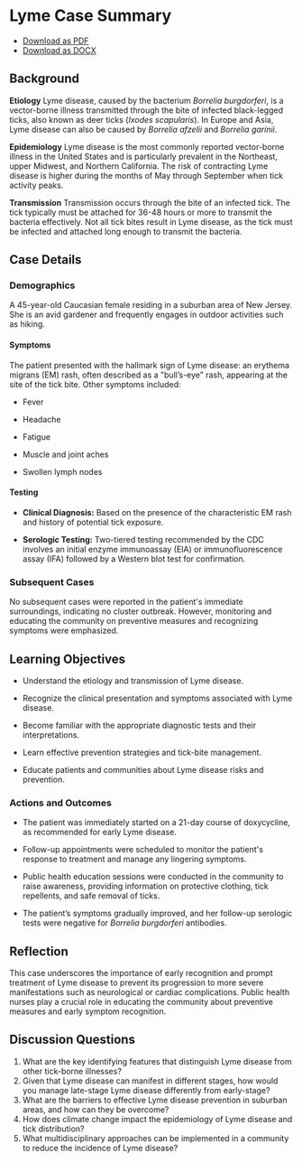 # Lyme Case Summary
- [Download as PDF](lyme.pdf)
- [Download as DOCX](lyme.docx)



## Background

**Etiology**
Lyme disease, caused by the bacterium *Borrelia burgdorferi*, is a vector-borne illness transmitted through the bite of infected black-legged ticks, also known as deer ticks (*Ixodes scapularis*). In Europe and Asia, Lyme disease can also be caused by *Borrelia afzelii* and *Borrelia garinii*.

**Epidemiology**
Lyme disease is the most commonly reported vector-borne illness in the United States and is particularly prevalent in the Northeast, upper Midwest, and Northern California. The risk of contracting Lyme disease is higher during the months of May through September when tick activity peaks.

**Transmission**
Transmission occurs through the bite of an infected tick. The tick typically must be attached for 36-48 hours or more to transmit the bacteria effectively. Not all tick bites result in Lyme disease, as the tick must be infected and attached long enough to transmit the bacteria.

## Case Details

### Demographics
A 45-year-old Caucasian female residing in a suburban area of New Jersey. She is an avid gardener and frequently engages in outdoor activities such as hiking.

#### Symptoms
The patient presented with the hallmark sign of Lyme disease: an erythema migrans (EM) rash, often described as a "bull’s-eye" rash, appearing at the site of the tick bite. Other symptoms included:

- Fever

- Headache

- Fatigue

- Muscle and joint aches

- Swollen lymph nodes

#### Testing

- **Clinical Diagnosis:** Based on the presence of the characteristic EM rash and history of potential tick exposure.

- **Serologic Testing:** Two-tiered testing recommended by the CDC involves an initial enzyme immunoassay (EIA) or immunofluorescence assay (IFA) followed by a Western blot test for confirmation.

### Subsequent Cases
No subsequent cases were reported in the patient's immediate surroundings, indicating no cluster outbreak. However, monitoring and educating the community on preventive measures and recognizing symptoms were emphasized.

## Learning Objectives

- Understand the etiology and transmission of Lyme disease.

- Recognize the clinical presentation and symptoms associated with Lyme disease.

- Become familiar with the appropriate diagnostic tests and their interpretations.

- Learn effective prevention strategies and tick-bite management.

- Educate patients and communities about Lyme disease risks and prevention.

### Actions and Outcomes

- The patient was immediately started on a 21-day course of doxycycline, as recommended for early Lyme disease.

- Follow-up appointments were scheduled to monitor the patient's response to treatment and manage any lingering symptoms.

- Public health education sessions were conducted in the community to raise awareness, providing information on protective clothing, tick repellents, and safe removal of ticks.

- The patient’s symptoms gradually improved, and her follow-up serologic tests were negative for *Borrelia burgdorferi* antibodies.

## Reflection
This case underscores the importance of early recognition and prompt treatment of Lyme disease to prevent its progression to more severe manifestations such as neurological or cardiac complications. Public health nurses play a crucial role in educating the community about preventive measures and early symptom recognition.

## Discussion Questions
1. What are the key identifying features that distinguish Lyme disease from other tick-borne illnesses?
2. Given that Lyme disease can manifest in different stages, how would you manage late-stage Lyme disease differently from early-stage?
3. What are the barriers to effective Lyme disease prevention in suburban areas, and how can they be overcome?
4. How does climate change impact the epidemiology of Lyme disease and tick distribution?
5. What multidisciplinary approaches can be implemented in a community to reduce the incidence of Lyme disease?
